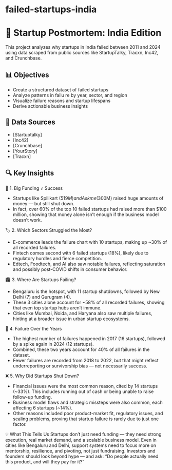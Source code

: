 # failed-startups-india

# 🚫 Startup Postmortem: India Edition

This project analyzes why startups in India failed between 2011 and 2024 using data scraped from public sources like StartupTalky, Tracxn, Inc42, and Crunchbase.

## 📊 Objectives
- Create a structured dataset of failed startups
- Analyze patterns in failu  re by year, sector, and region
- Visualize failure reasons and startup lifespans
- Derive actionable business insights

## 🧩 Data Sources
- [Startuptalky] 
- [Inc42] 
- [Crunchbase] 
- [YourStory]
- [Tracxn]

## 🔍 Key Insights

🚨 1. Big Funding ≠ Success
- Startups like Spilikart ($519M) and Askme ($300M) raised huge amounts of money — but still shut down.
- In fact, over 60% of the top 10 failed startups had raised more than $100 million, showing that money alone isn’t enough if the business model doesn’t work.

🏷️ 2. Which Sectors Struggled the Most?
- E-commerce leads the failure chart with 10 startups, making up ~30% of all recorded failures.
- Fintech comes second with 6 failed startups (18%), likely due to regulatory hurdles and fierce competition.
- Edtech, Foodtech, and AI also saw notable failures, reflecting saturation and possibly post-COVID shifts in consumer behavior.

🏙️ 3. Where Are Startups Failing?
- Bengaluru is the hotspot, with 11 startup shutdowns, followed by New Delhi (7) and Gurugram (4).
- These 3 cities alone account for ~58% of all recorded failures, showing that even top startup hubs aren’t immune.
- Cities like Mumbai, Noida, and Haryana also saw multiple failures, hinting at a broader issue in urban startup ecosystems.

📅 4. Failure Over the Years
- The highest number of failures happened in 2017 (16 startups), followed by a spike again in 2024 (12 startups).
- Combined, these two years account for 40% of all failures in the dataset.
- Fewer failures are recorded from 2018 to 2022, but that might reflect underreporting or survivorship bias — not necessarily success.

❌ 5. Why Did Startups Shut Down?
- Financial issues were the most common reason, cited by 14 startups (~33%). This includes running out of cash or being unable to raise follow-up funding.
- Business model flaws and strategic missteps were also common, each affecting 6 startups (~14%).
- Other reasons included poor product-market fit, regulatory issues, and scaling problems, proving that startup failure is rarely due to just one factor.

💡 What This Tells Us
Startups don’t just need funding — they need strong execution, real market demand, and a scalable business model.
Even in cities like Bengaluru and Delhi, support systems need to focus more on mentorship, resilience, and pivoting, not just fundraising.
Investors and founders should look beyond hype — and ask: “Do people actually need this product, and will they pay for it?”

